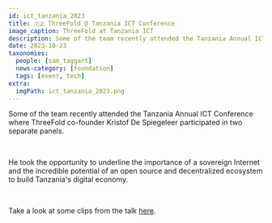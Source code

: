 ```yaml
---
id: ict_tanzania_2023
title: 🇹🇿 ThreeFold @ Tanzania ICT Conference
image_caption: ThreeFold at Tanzania ICT 
description: Some of the team recently attended the Tanzania Annual ICT Conference, where TF co-founder Kristof De Spiegeleer participated in two separate panels.
date: 2023-10-23
taxonomies:
  people: [sam_taggart]
  news-category: [foundation]
  tags: [event, tech]
extra:
  imgPath: ict_tanzania_2023.png
---
```


Some of the team recently attended the Tanzania Annual ICT Conference where ThreeFold co-founder Kristof De Spiegeleer participated in two separate panels.

<br/>

He took the opportunity to underline the importance of a sovereign Internet and the incredible potential of an open source and decentralized ecosystem to build Tanzania's digital economy.

<br/>

Take a look at some clips from the talk [here](https://forum.threefold.io/t/threefold-tanzania-ict-conference-2023/4106).